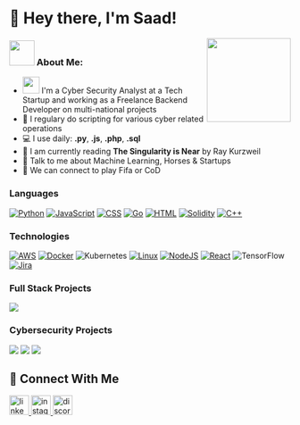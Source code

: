 # 👋 Hey there, I'm Saad!
<img align="right" height="150" src="https://media3.giphy.com/media/v1.Y2lkPTc5MGI3NjExNnIwa3lpMGoybmNiZDEzODV3eGNxeXVlbTV5bXF4M2c5NDg4aGZueiZlcD12MV9pbnRlcm5hbF9naWZfYnlfaWQmY3Q9Zw/JqmupuTVZYaQX5s094/giphy.webp"  />

### <img src="https://github.com/TheDudeThatCode/TheDudeThatCode/blob/master/Assets/Developer.gif" width="45" /> About Me:
- <img src="https://media.giphy.com/media/WUlplcMpOCEmTGBtBW/giphy.gif" width="30"> I'm a Cyber Security Analyst at a Tech Startup and working as a Freelance Backend Developer on multi-national projects     
- 📝 I regulary do scripting for various cyber related operations
- 💻 I use daily: **.py**, **.js**, **.php**,  **.sql**
- 📖 I am currently reading **The Singularity is Near** by Ray Kurzweil
- 💬 Talk to me about Machine Learning, Horses & Startups
- 👯 We can connect to play Fifa or CoD


### Languages

[![Python](https://img.shields.io/badge/Python-3776AB?logo=python&logoColor=fff)](#)
[![JavaScript](https://img.shields.io/badge/JavaScript-F7DF1E?logo=javascript&logoColor=000)](#)
[![CSS](https://img.shields.io/badge/CSS-1572B6?logo=css3&logoColor=fff)](#)
[![Go](https://img.shields.io/badge/Go-%2300ADD8.svg?&logo=go&logoColor=white)](#)
[![HTML](https://img.shields.io/badge/HTML-%23E34F26.svg?logo=html5&logoColor=white)](#)
[![Solidity](https://img.shields.io/badge/Solidity-363636?logo=solidity&logoColor=fff)](#)
[![C++](https://img.shields.io/badge/C++-%2300599C.svg?logo=c%2B%2B&logoColor=white)](#)

### Technologies

[![AWS](https://img.shields.io/badge/AWS-%23FF9900.svg?logo=amazon-web-services&logoColor=white)](#)
[![Docker](https://img.shields.io/badge/Docker-2496ED?logo=docker&logoColor=fff)](#)
![Kubernetes](https://img.shields.io/badge/Kubernetes-326CE5?logo=kubernetes&logoColor=fff)
[![Linux](https://img.shields.io/badge/Linux-FCC624?logo=linux&logoColor=black)](#)
[![NodeJS](https://img.shields.io/badge/Node.js-6DA55F?logo=node.js&logoColor=white)](#)
[![React](https://img.shields.io/badge/React-%2320232a.svg?logo=react&logoColor=%2361DAFB)](#)
![TensorFlow](https://img.shields.io/badge/-TensorFlow-000?&logo=TensorFlow)
[![Jira](https://img.shields.io/badge/Jira-0052CC?logo=jira&logoColor=fff)](#)


### Full Stack Projects

[![](https://img.shields.io/badge/-🗺%20AI%20Chatbot-000)](https://github.com/Le-Fondateur/AI-Chatbot)

### Cybersecurity Projects

[![](https://img.shields.io/badge/-📝%20APT%20Incident%20Response%20Runbook-000)](https://github.com/Le-Fondateur/APT-Incident-Response-Runbook)
[![](https://img.shields.io/badge/-💉%20SQL%20Injection-000)](https://github.com/Le-Fondateur)
[![](https://img.shields.io/badge/-🛡%20Windows%20Event%20Log%20+%20ART%20Detection-000)](https://github.com/adamalston/Meltdown-Spectre)

## 📢 Connect With Me

<div align="left">
  <a href="https://www.linkedin.com/in/lefondateur/" target="_blank">
    <img src="https://img.shields.io/static/v1?message=LinkedIn&logo=linkedin&label=&color=0077B5&logoColor=white&labelColor=&style=for-the-badge" height="35" alt="linkedin logo"  />
  </a>
  <a href="https://www.instagram.com/__saad.sheikh__/" target="_blank">
    <img src="https://img.shields.io/static/v1?message=Instagram&logo=instagram&label=&color=E4405F&logoColor=white&labelColor=&style=for-the-badge" height="35" alt="instagram logo"  />
  </a>
  <img src="https://img.shields.io/static/v1?message=Discord&logo=discord&label=&color=7289DA&logoColor=white&labelColor=&style=for-the-badge" height="35" alt="discord logo"  />
</div>

###
